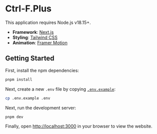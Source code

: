 # Ctrl-F.Plus

This application requires Node.js v18.15+.
- **Framework**: [Next.js](https://nextjs.org/)
- **Styling**: [Tailwind CSS](https://tailwindcss.com)
- **Animation**: [Framer Motion](https://www.framer.com/motion/)

## Getting Started

First, install the npm dependencies:
```bash
pnpm install
```

Next, create a new `.env` file by copying [`.env.example`](.env.example):
```bash
cp .env.example .env
```

Next, run the development server:

```bash
pnpm dev
```

Finally, open [http://localhost:3000](http://localhost:3000) in your browser to view the website.

